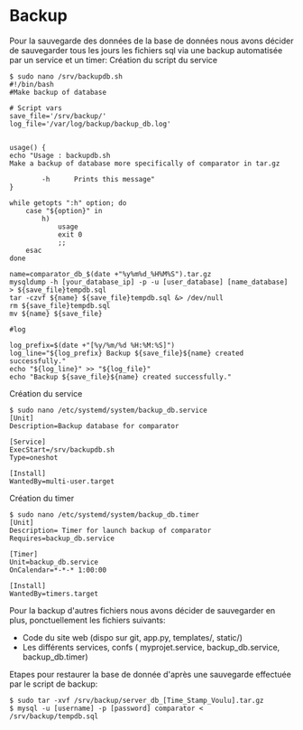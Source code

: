 # Backup
Pour la sauvegarde des données de la base de données nous avons décider de sauvegarder tous les jours les fichiers sql via une backup automatisée par un service et un timer:
Création du script du service
```bash=
$ sudo nano /srv/backupdb.sh
#!/bin/bash
#Make backup of database

# Script vars
save_file='/srv/backup/'
log_file='/var/log/backup/backup_db.log'


usage() {
echo "Usage : backupdb.sh
Make a backup of database more specifically of comparator in tar.gz

        -h      Prints this message"
}

while getopts ":h" option; do
    case "${option}" in
        h)
            usage
            exit 0
            ;;
    esac
done

name=comparator_db_$(date +"%y%m%d_%H%M%S").tar.gz
mysqldump -h [your_database_ip] -p -u [user_database] [name_database] > ${save_file}tempdb.sql
tar -czvf ${name} ${save_file}tempdb.sql &> /dev/null
rm ${save_file}tempdb.sql
mv ${name} ${save_file}

#log

log_prefix=$(date +"[%y/%m/%d %H:%M:%S]")
log_line="${log_prefix} Backup ${save_file}${name} created successfully."
echo "${log_line}" >> "${log_file}"
echo "Backup ${save_file}${name} created successfully."
```

Création du service
```bash=
$ sudo nano /etc/systemd/system/backup_db.service
[Unit]
Description=Backup database for comparator

[Service]
ExecStart=/srv/backupdb.sh
Type=oneshot

[Install]
WantedBy=multi-user.target
```
Création du timer
```bash=
$ sudo nano /etc/systemd/system/backup_db.timer
[Unit]
Description= Timer for launch backup of comparator
Requires=backup_db.service

[Timer]
Unit=backup_db.service
OnCalendar=*-*-* 1:00:00

[Install]
WantedBy=timers.target
```

Pour la backup d'autres fichiers nous avons décider de sauvegarder en plus, ponctuellement les fichiers suivants:
- Code du site web (dispo sur git, app.py, templates/, static/)
- Les différents services, confs ( myprojet.service, backup_db.service, backup_db.timer)

Etapes pour restaurer la base de donnée d'après une sauvegarde effectuée par le script de backup:
```bash=
$ sudo tar -xvf /srv/backup/server_db_[Time_Stamp_Voulu].tar.gz
$ mysql -u [username] -p [password] comparator < /srv/backup/tempdb.sql
```
